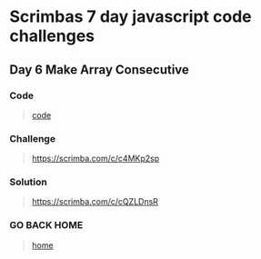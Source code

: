 # Scrimbas 7 day javascript code challenges

## Day 6 Make Array Consecutive

### Code
> [code](./index.js)

### Challenge
> https://scrimba.com/c/c4MKp2sp

### Solution
> https://scrimba.com/c/cQZLDnsR

### GO BACK HOME
> [home](../readme.md)